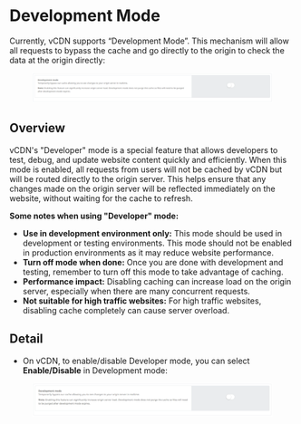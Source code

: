 # Development Mode

Currently, vCDN supports “Development Mode”. This mechanism will allow all requests to bypass the cache and go directly to the origin to check the data at the origin directly:

<figure><img src="../../.gitbook/assets/image (3) (1) (1) (1) (1) (1) (1).png" alt=""><figcaption></figcaption></figure>

## Overview <a href="#tong-quan" id="tong-quan"></a>

vCDN's "Developer" mode is a special feature that allows developers to test, debug, and update website content quickly and efficiently. When this mode is enabled, all requests from users will not be cached by vCDN but will be routed directly to the origin server. This helps ensure that any changes made on the origin server will be reflected immediately on the website, without waiting for the cache to refresh.

**Some notes when using "Developer" mode:**

* **Use in development environment only:** This mode should be used in development or testing environments. This mode should not be enabled in production environments as it may reduce website performance.
* **Turn off mode when done:** Once you are done with development and testing, remember to turn off this mode to take advantage of caching.
* **Performance impact:** Disabling caching can increase load on the origin server, especially when there are many concurrent requests.
* **Not suitable for high traffic websites:** For high traffic websites, disabling cache completely can cause server overload.

## Detail <a href="#chi-tiet" id="chi-tiet"></a>

* On vCDN, to enable/disable Developer mode, you can select **Enable/Disable** in Development mode:

<figure><img src="../../.gitbook/assets/image (2) (1) (1) (1) (1) (1) (1).png" alt=""><figcaption></figcaption></figure>
